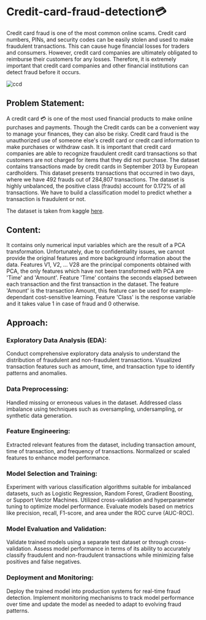 # Credit-card-fraud-detection💳
Credit card fraud is one of the most common online scams. Credit card numbers, PINs, and security codes can be easily stolen and used to make fraudulent transactions. This can cause huge financial losses for traders and consumers. However, credit card companies are ultimately obligated to reimburse their customers for any losses. Therefore, it is extremely important that credit card companies and other financial institutions can detect fraud before it occurs.

![ccd](https://github.com/ishagoel840/Credit-card-fraud-detection/assets/163164421/f66f76e4-15b3-4cc2-8aee-991923e1bed6)


## Problem Statement:
A credit card 💳 is one of the most used financial products to make online purchases and payments. Though the Credit cards can be a convenient way to manage your finances, they can also be risky. Credit card fraud is the unauthorized use of someone else's credit card or credit card information to make purchases or withdraw cash.
It is important that credit card companies are able to recognize fraudulent credit card transactions so that customers are not charged for items that they did not purchase. 
The dataset contains transactions made by credit cards in September 2013 by European cardholders. This dataset presents transactions that occurred in two days, where we have 492 frauds out of 284,807 transactions. The dataset is highly unbalanced, the positive class (frauds) account for 0.172% of all transactions.
We have to build a classification model to predict whether a transaction is fraudulent or not.

The dataset is taken from kaggle [here](https://www.kaggle.com/datasets/mlg-ulb/creditcardfraud).

## Content:
It contains only numerical input variables which are the result of a PCA transformation. Unfortunately, due to confidentiality issues, we cannot provide the original features and more background information about the data. Features V1, V2, … V28 are the principal components obtained with PCA, the only features which have not been transformed with PCA are 'Time' and 'Amount'. Feature 'Time' contains the seconds elapsed between each transaction and the first transaction in the dataset. The feature 'Amount' is the transaction Amount, this feature can be used for example-dependant cost-sensitive learning. Feature 'Class' is the response variable and it takes value 1 in case of fraud and 0 otherwise.

## Approach:
### Exploratory Data Analysis (EDA):

Conduct comprehensive exploratory data analysis to understand the distribution of fraudulent and non-fraudulent transactions.
Visualized transaction features such as amount, time, and transaction type to identify patterns and anomalies.
### Data Preprocessing:

Handled missing or erroneous values in the dataset.
Addressed class imbalance using techniques such as oversampling, undersampling, or synthetic data generation.
### Feature Engineering:

Extracted relevant features from the dataset, including transaction amount, time of transaction, and frequency of transactions.
Normalized or scaled features to enhance model performance.
### Model Selection and Training:

Experiment with various classification algorithms suitable for imbalanced datasets, such as Logistic Regression, Random Forest, Gradient Boosting, or Support Vector Machines.
Utilized cross-validation and hyperparameter tuning to optimize model performance.
Evaluate models based on metrics like precision, recall, F1-score, and area under the ROC curve (AUC-ROC).
### Model Evaluation and Validation:

Validate trained models using a separate test dataset or through cross-validation.
Assess model performance in terms of its ability to accurately classify fraudulent and non-fraudulent transactions while minimizing false positives and false negatives.
### Deployment and Monitoring:

Deploy the trained model into production systems for real-time fraud detection.
Implement monitoring mechanisms to track model performance over time and update the model as needed to adapt to evolving fraud patterns.

